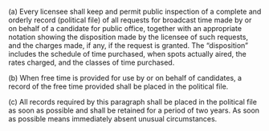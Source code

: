 (a) Every licensee shall keep and permit public inspection of a complete and orderly record (political file) of all requests for broadcast time made by or on behalf of a candidate for public office, together with an appropriate notation showing the disposition made by the licensee of such requests, and the charges made, if any, if the request is granted. The “disposition” includes the schedule of time purchased, when spots actually aired, the rates charged, and the classes of time purchased.

(b) When free time is provided for use by or on behalf of candidates, a record of the free time provided shall be placed in the political file.

(c) All records required by this paragraph shall be placed in the political file as soon as possible and shall be retained for a period of two years. As soon as possible means immediately absent unusual circumstances.

